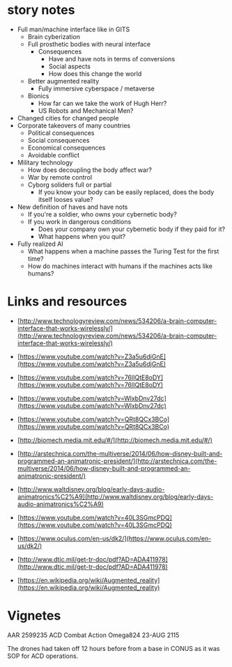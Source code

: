 # story notes

* Full man/machine interface like in GITS
  * Brain cyberization 
  * Full prosthetic bodies with neural interface
    * Consequences
      * Have and have nots in terms of conversions
      * Social aspects
      * How does this change the world
  * Better augmented reality
    * Fully immersive cyberspace / metaverse
  * Bionics
    * How far can we take the work of Hugh Herr?
    * US Robots and Mechanical Men?
* Changed cities for changed people
* Corporate takeovers of many countries
  * Political consequences
  * Social consequences
  * Economical consequences
  * Avoidable conflict
* Military technology
  * How does decoupling the body affect war?
  * War by remote control
  * Cyborg soliders full or partial
    * If you know your body can be easily replaced, does the body itself looses value?
* New definition of haves and have nots
  * If you're a soldier, who owns your cybernetic body?
  * If you work in dangerous conditions
    * Does your company own your cybernetic body if they paid for it? 
    * What happens when you quit?
* Fully realized AI
  * What happens when a machine passes the Turing Test for the first time?
  * How do machines interact with humans if the machines acts like humans?

# Links and resources

* [http://www.technologyreview.com/news/534206/a-brain-computer-interface-that-works-wirelessly/](http://www.technologyreview.com/news/534206/a-brain-computer-interface-that-works-wirelessly/)
* [https://www.youtube.com/watch?v=Z3a5u6djGnE](https://www.youtube.com/watch?v=Z3a5u6djGnE)
* [https://www.youtube.com/watch?v=76lIQtE8oDY](https://www.youtube.com/watch?v=76lIQtE8oDY)
* [https://www.youtube.com/watch?v=WlxbDnv27dc](https://www.youtube.com/watch?v=WlxbDnv27dc)
* [https://www.youtube.com/watch?v=QRt8QCx3BCo](https://www.youtube.com/watch?v=QRt8QCx3BCo)

* [http://biomech.media.mit.edu/#/](http://biomech.media.mit.edu/#/)
* [http://arstechnica.com/the-multiverse/2014/06/how-disney-built-and-programmed-an-animatronic-president/](http://arstechnica.com/the-multiverse/2014/06/how-disney-built-and-programmed-an-animatronic-president/)
* [http://www.waltdisney.org/blog/early-days-audio-animatronics%C2%A9](http://www.waltdisney.org/blog/early-days-audio-animatronics%C2%A9)
* [https://www.youtube.com/watch?v=40L3SGmcPDQ](https://www.youtube.com/watch?v=40L3SGmcPDQ)
* [https://www.oculus.com/en-us/dk2/](https://www.oculus.com/en-us/dk2/)
* [http://www.dtic.mil/get-tr-doc/pdf?AD=ADA411978](http://www.dtic.mil/get-tr-doc/pdf?AD=ADA411978)
* [https://en.wikipedia.org/wiki/Augmented_reality](https://en.wikipedia.org/wiki/Augmented_reality)


# Vignetes

AAR 2599235
ACD Combat Action Omega824
23-AUG 2115

The drones had taken off 12 hours before from a base in CONUS as it was SOP for ACD operations. 

